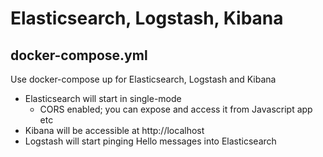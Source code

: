 # Elasticsearch, Logstash, Kibana

## docker-compose.yml
Use docker-compose up for Elasticsearch, Logstash and Kibana

- Elasticsearch will start in single-mode
    - CORS enabled; you can expose and access it from Javascript app etc
- Kibana will be accessible at http://localhost
- Logstash will start pinging Hello messages into Elasticsearch